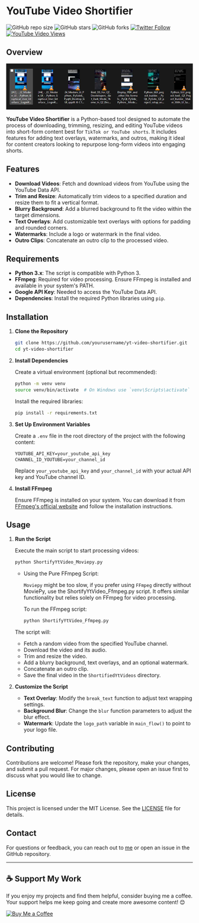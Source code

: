 # YouTube Video Shortifier

![GitHub repo size](https://img.shields.io/github/repo-size/KhamisiKibet/YouTube-Video-Shortifier)
![GitHub stars](https://img.shields.io/github/stars/KhamisiKibet/YouTube-Video-Shortifier?style=social)
![GitHub forks](https://img.shields.io/github/forks/KhamisiKib/YouTube-Video-Shortifier?style=social)
[![Twitter Follow](https://img.shields.io/twitter/follow/KhamisiKibet?style=social)](https://twitter.com/intent/follow?screen_name=KhamisiKibet)
[![YouTube Video Views](https://img.shields.io/youtube/views/JK-B-CT34EU?style=social)](https://youtu.be/JK-B-CT34EU)

## Overview

![Demo](/Screenshot%202024-09-02%20153150.png "Desktop Demo")

**YouTube Video Shortifier** is a Python-based tool designed to automate the process of downloading, trimming, resizing, and editing YouTube videos into short-form content best for `TikTok or YouTube shorts`. It includes features for adding text overlays, watermarks, and outros, making it ideal for content creators looking to repurpose long-form videos into engaging shorts.

## Features

- **Download Videos**: Fetch and download videos from YouTube using the YouTube Data API.
- **Trim and Resize**: Automatically trim videos to a specified duration and resize them to fit a vertical format.
- **Blurry Background**: Add a blurred background to fit the video within the target dimensions.
- **Text Overlays**: Add customizable text overlays with options for padding and rounded corners.
- **Watermarks**: Include a logo or watermark in the final video.
- **Outro Clips**: Concatenate an outro clip to the processed video.

## Requirements

- **Python 3.x**: The script is compatible with Python 3.
- **FFmpeg**: Required for video processing. Ensure FFmpeg is installed and available in your system's PATH.
- **Google API Key**: Needed to access the YouTube Data API.
- **Dependencies**: Install the required Python libraries using `pip`.

## Installation

1. **Clone the Repository**

   ```bash
   git clone https://github.com/yourusername/yt-video-shortifier.git
   cd yt-video-shortifier
   ```

2. **Install Dependencies**

   Create a virtual environment (optional but recommended):

   ```bash
   python -m venv venv
   source venv/bin/activate  # On Windows use `venv\Scripts\activate`
   ```

   Install the required libraries:

   ```bash
   pip install -r requirements.txt
   ```

3. **Set Up Environment Variables**

   Create a `.env` file in the root directory of the project with the following content:

   ```env
   YOUTUBE_API_KEY=your_youtube_api_key
   CHANNEL_ID_YOUTUBE=your_channel_id
   ```

   Replace `your_youtube_api_key` and `your_channel_id` with your actual API key and YouTube channel ID.

4. **Install FFmpeg**

   Ensure FFmpeg is installed on your system. You can download it from [FFmpeg's official website](https://ffmpeg.org/download.html) and follow the installation instructions.

## Usage

1. **Run the Script**

   Execute the main script to start processing videos:

   ```bash
   python ShortifyYtVideo_Moviepy.py
   ```

   - Using the Pure FFmpeg Script:

        `Moviepy` might be too slow, if you prefer using `FFmpeg` directly without MoviePy, use the ShortifyYtVideo_Ffmpeg.py script. It offers similar functionality but relies solely on FFmpeg for video processing.

        To run the FFmpeg script:
        ```bash
        python ShortifyYtVideo_Ffmpeg.py
        ```

   The script will:
   - Fetch a random video from the specified YouTube channel.
   - Download the video and its audio.
   - Trim and resize the video.
   - Add a blurry background, text overlays, and an optional watermark.
   - Concatenate an outro clip.
   - Save the final video in the `ShortifiedYtVideos` directory.

2. **Customize the Script**

   - **Text Overlay**: Modify the `break_text` function to adjust text wrapping settings.
   - **Background Blur**: Change the `blur` function parameters to adjust the blur effect.
   - **Watermark**: Update the `logo_path` variable in `main_flow()` to point to your logo file.

## Contributing

Contributions are welcome! Please fork the repository, make your changes, and submit a pull request. For major changes, please open an issue first to discuss what you would like to change.

## License

This project is licensed under the MIT License. See the [LICENSE](LICENSE) file for details.

## Contact

For questions or feedback, you can reach out to [me](mailto:info@spinncode.com) or open an issue in the GitHub repository.

---

## ☕️ Support My Work

If you enjoy my projects and find them helpful, consider buying me a coffee. Your support helps me keep going and create more awesome content! 😊

[![Buy Me a Coffee](https://img.shields.io/badge/Buy%20Me%20a%20Coffee-FFDD00?style=for-the-badge&logo=buy-me-a-coffee&logoColor=black)](https://www.patreon.com/spinntv)